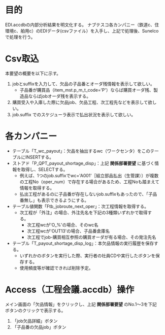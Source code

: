 # 目的
EDI.accdbの内部分析結果を明文化する。
ナブテスコ各カンパニー（鉄道c、住環境c、舶用c）のEDIデータ(csvファイル）を入手し、上記で処理後、Sunelcoで処理を行う。

# Csv取込
本要望の概要を以下に示す。
1. jobとsuffixを入力して、欠品の子品番とオーダ残情報を表示して欲しい。
   - 子品番が購買品（item_mst.p_m_t_code='P'）ならば購買オーダ残、製造品ならばjobオーダ残を表示する。
2. 購買受入や入庫した際に欠品job、欠品工程、次工程先などを表示して欲しい。
3. job.suffix でのスケジューラ表示で払出状況を表示して欲しい。

# 各カンパニー
- テーブル「T_wc_payout」：欠品を抽出するwc（ワークセンタ）をこのテーブルにINSERTする。
- ストアド「P_QPT_payout_shortage_disp」：上記 **関係部署要望** に基づく情報を取得し、SELECTする。
  - 例えば、1つのjob.suffixでwc='A001'［組立部品払出（生管課）〕が複数の工程No（oper_num）で存在する場合があるため、工程Noも踏まえて情報を取得する。
  - 払出工程があるのに子品番が存在しないjob.suffixもあったので、「子品番無し」も表示できるようにする。
- テーブル値関数「Ftb_jobroute_next_oper」：次工程情報を取得する。
  - 次工程が「外注」の場合、外注先名を下記の3種類いずれかで取得する。
    - 次工程wcが'O_%'の場合、そのwc名
    - 次工程wcが'OUT13'の場合、子品番倉庫名
    - 次工程でjob-購買相互参照の購買オーダが有る場合、その発注先名
- テーブル「T_payout_shortage_disp_log」：本欠品情報の実行履歴を保存する。
   - いずれかのボタンを実行した際、実行者の社員CDや実行したボタンを保存する。
   - 使用頻度等が確認できれば削除予定。

# Access（工程会議.accdb）操作
メイン画面の「欠品情報」をクリックし、上記 **関係部署要望** のNo.1～3を下記ボタンのクリックで表示する。
1. 「job欠品詳細」ボタン
2. 「子品番の欠品job」ボタン

